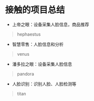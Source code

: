 # 接触的项目总结


- 上帝之眼：设备采集人脸信息，商品推荐

> hephaestus

- 智慧零售：人脸信息和分析

> venus

- 潘多拉之眼：设备采集人脸信息

> pandora


- 人脸识别：识别人脸、人脸检测等

> titan
